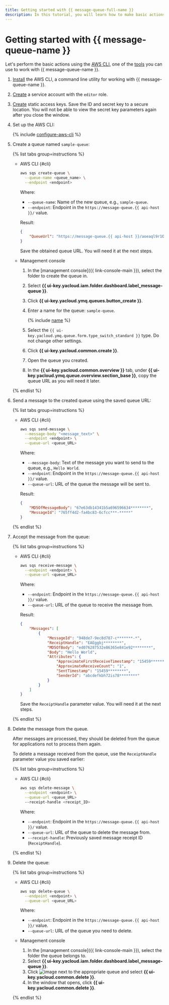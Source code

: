 ```yaml
---
title: Getting started with {{ message-queue-full-name }}
description: In this tutorial, you will learn how to make basic actions with message queues in {{ message-queue-full-name }}. First of all, install the AWS CLI, a command line utility for working with {{ message-queue-name }}.
---
```


# Getting started with {{ message-queue-name }}

Let's perform the basic actions using the [AWS CLI](https://aws.amazon.com/cli/), one of the [tools](instruments/index.md) you can use to work with {{ message-queue-name }}.

1. [Install](https://docs.aws.amazon.com/cli/latest/userguide/getting-started-install.html) the AWS CLI, a command line utility for working with {{ message-queue-name }}.
1. [Create](../iam/operations/sa/create.md) a service account with the `editor` role.
1. [Create](../iam/operations/sa/create-access-key.md) static access keys. Save the ID and secret key to a secure location. You will not be able to view the secret key parameters again after you close the window.
1. Set up the AWS CLI:

   {% include [configure-aws-cli](../_includes/message-queue/configure-aws-cli.md) %}

1. Create a queue named `sample-queue`:

   {% list tabs group=instructions %}

   - AWS CLI {#cli}
  
     ```bash
     aws sqs create-queue \
       --queue-name <queue_name> \
       --endpoint <endpoint>
     ```

     Where:

     * `--queue-name`: Name of the new queue, e.g., `sample-queue`.
     * `--endpoint`: Endpoint in the `https://message-queue.{{ api-host }}/` value.

     Result:

     ```json
     {
         "QueueUrl": "https://message-queue.{{ api-host }}/aoeaql9r10cd********/000000000000********/sample-queue"
     }
     ```

     Save the obtained queue URL. You will need it at the next steps.

   - Management console

     1. In the [management console]({{ link-console-main }}), select the folder to create the queue in.
     1. Select **{{ ui-key.yacloud.iam.folder.dashboard.label_message-queue }}**.
     1. Click **{{ ui-key.yacloud.ymq.queues.button_create }}**.
     1. Enter a name for the queue: `sample-queue`.
  
        {% include [name](../_includes/message-queue/ymq-name.md) %}

     1. Select the `{{ ui-key.yacloud.ymq.queue.form.type_switch_standard }}` type. Do not change other settings.
     1. Click **{{ ui-key.yacloud.common.create }}**.
     1. Open the queue you created.
     1. In the **{{ ui-key.yacloud.common.overview }}** tab, under **{{ ui-key.yacloud.ymq.queue.overview.section_base }}**, copy the queue URL as you will need it later.


   {% endlist %}

1. Send a message to the created queue using the saved queue URL:

   {% list tabs group=instructions %}

   - AWS CLI {#cli}

     ```bash
     aws sqs send-message \
       --message-body "<message_text>" \
       --endpoint <endpoint> \
       --queue-url <queue_URL>
     ```

     Where:

     * `--message-body`: Text of the message you want to send to the queue, e.g., `Hello World`.
     * `--endpoint`: Endpoint in the `https://message-queue.{{ api-host }}/` value.
     * `--queue-url`: URL of the queue the message will be sent to.

     Result:

     ```json
     {
         "MD5OfMessageBody": "67e63db14341b5a696596634********",
         "MessageId": "765ff4d2-fa4bc83-6cfcc***-*****"
     }
     ```

   {% endlist %}

1. Accept the message from the queue:

   {% list tabs group=instructions %}

   - AWS CLI {#cli}

     ```bash
     aws sqs receive-message \
       --endpoint <endpoint> \
       --queue-url <queue_URL>
     ```

     Where:

     * `--endpoint`: Endpoint in the `https://message-queue.{{ api-host }}/` value.
     * `--queue-url`: URL of the queue to receive the message from.

     Result:

     ```json
     {
         "Messages": [
             {
                 "MessageId": "948de7-9ec8d787-c*******-*",
                 "ReceiptHandle": "EAEggbj********",
                 "MD5OfBody": "ed076287532e86365e841e92********",
                 "Body": "Hello World",
                 "Attributes": {
                     "ApproximateFirstReceiveTimestamp": "15459********",
                     "ApproximateReceiveCount": "1",
                     "SentTimestamp": "15459********",
                     "SenderId": "abcdefkbh72is78********"
                 }
             }
         ]
     }
     ```

     Save the `ReceiptHandle` parameter value. You will need it at the next steps.

   {% endlist %}

1. Delete the message from the queue.

   After messages are processed, they should be deleted from the queue for applications not to process them again.

   To delete a message received from the queue, use the `ReceiptHandle` parameter value you saved earlier:

   {% list tabs group=instructions %}

   - AWS CLI {#cli}

     ```bash
     aws sqs delete-message \
       --endpoint <endpoint> \
       --queue-url <queue_URL>
       --receipt-handle <receipt_ID>
     ```
     Where:

     * `--endpoint`: Endpoint in the `https://message-queue.{{ api-host }}/` value.
     * `--queue-url`: URL of the queue to delete the message from.
     * `--receipt-handle`: Previously saved message receipt ID (`ReceiptHandle`).

   {% endlist %}

1. Delete the queue:

   {% list tabs group=instructions %}

   - AWS CLI {#cli}
  
     ```bash
     aws sqs delete-queue \
       --endpoint <endpoint> \
       --queue-url <queue_URL>
     ```

     Where:

     * `--endpoint`: Endpoint in the `https://message-queue.{{ api-host }}/` value.
     * `--queue-url`: URL of the queue you need to delete.

   - Management console

     1. In the [management console]({{ link-console-main }}), select the folder the queue belongs to.
     1. Select **{{ ui-key.yacloud.iam.folder.dashboard.label_message-queue }}**.
     1. Click ![image](../_assets/console-icons/ellipsis.svg) next to the appropriate queue and select **{{ ui-key.yacloud.common.delete }}**.
     1. In the window that opens, click **{{ ui-key.yacloud.common.delete }}**.

   {% endlist %}
